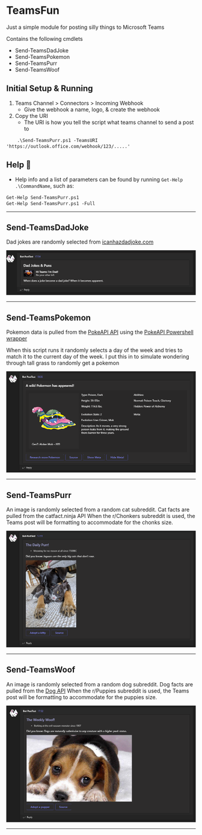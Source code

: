 # TeamsFun

Just a simple module for posting silly things to Microsoft Teams

Contains the following cmdlets

- Send-TeamsDadJoke
- Send-TeamsPokemon
- Send-TeamsPurr
- Send-TeamsWoof

## Initial Setup & Running

1. Teams Channel > Connectors > Incoming Webhook
    - Give the webhook a name, logo, & create the webhook
2. Copy the URI
    - The URI is how you tell the script what teams channel to send a post to

```posh
    .\Send-TeamsPurr.ps1 -TeamsURI 'https://outlook.office.com/webhook/123/.....'
```

## Help :blue_book:

- Help info and a list of parameters can be found by running `Get-Help .\CommandName`, such as:

```posh
Get-Help Send-TeamsPurr.ps1
Get-Help Send-TeamsPurr.ps1 -Full
```

---

## Send-TeamsDadJoke

Dad jokes are randomly selected from [icanhazdadjoke.com](icanhazdadjoke.com)

![Send-TeamsDadJoke](https://github.com/Celerium/TeamsFun/blob/main/.github/images/Celerium-Send-DadJoke-Example001.png)

---

## Send-TeamsPokemon

Pokemon data is pulled from the [PokeAPI API](https://pokeapi.co/) using the [PokeAPI Powershell wrapper](https://www.powershellgallery.com/packages/PokeAPI)

When this script runs it randomly selects a day of the week and tries to match it to the current day of the week. I put this in to simulate wondering through tall grass to randomly get a pokemon

![Send-TeamsPokemon](https://github.com/Celerium/TeamsFun/blob/main/.github/images/Celerium-Send-Pokemon-Example001.png)

---

## Send-TeamsPurr

An image is randomly selected from a random cat subreddit. Cat facts are pulled from the catfact.ninja API
When the r/Chonkers subreddit is used, the Teams post will be formatting to accommodate for the chonks size.

![Send-TeamsPurr](https://github.com/Celerium/TeamsFun/blob/main/.github/images/Celerium-Send-Purr-Example001.png)

---

## Send-TeamsWoof

An image is randomly selected from a random dog subreddit. Dog facts are pulled from the [Dog API](https://dogapi.dog)
When the r/Puppies subreddit is used, the Teams post will be formatting to accommodate for the puppies size.

![Send-TeamsWoof](https://github.com/Celerium/TeamsFun/blob/main/.github/images/Celerium-Send-Woof-Example001.png)

---
